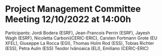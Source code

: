 Project Management Committee Meeting 12/10/2022 at 14:00h
=========================================================

Participants: Jordi Bodera (ESRF), Jean-Francois Perrin (ESRF), Jayesh Wagh (ESRF), Nicoletta Carboni(CERIC-ERIC), Carsten Fortmann Grote (EU XFEL), Giuseppe La Rocca (EGI), Thomas Holm Rod (ESS), Tobias Richter (ESS), Petra Aulin (ESS) Teodor Ivănoaica (ELI), Emiliano (CERIC-ERIC)



